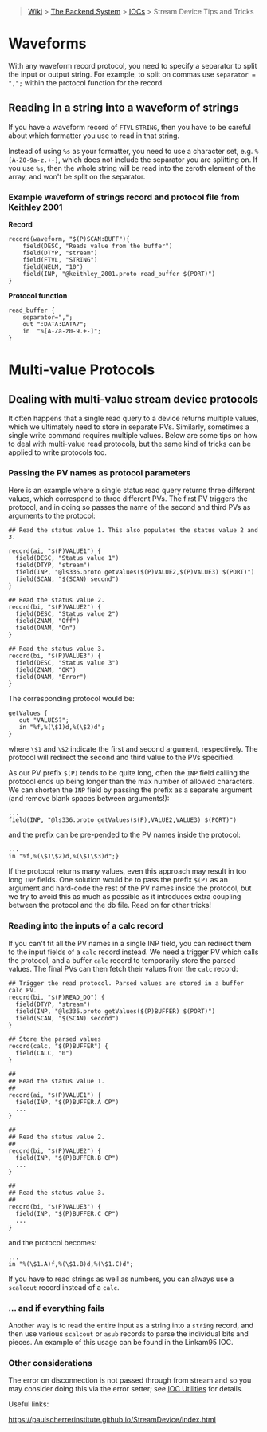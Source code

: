 > [Wiki](Home) > [The Backend System](The-Backend-System) > [IOCs](IOCs) > Stream Device Tips and Tricks

# Waveforms

With any waveform record protocol, you need to specify a separator to split the input or output string. For example, to split on commas use `separator = ",";` within the protocol function for the record.

## Reading in a string into a waveform of strings

If you have a waveform record of `FTVL` `STRING`, then you have to be careful about which formatter you use to read in that string.

Instead of using `%s` as your formatter, you need to use a character set, e.g. `%[A-Z0-9a-z.+-]`, which does not include the separator you are splitting on. If you use `%s`, then the whole string will be read into the zeroth element of the array, and won't be split on the separator.

### Example waveform of strings record and protocol file from Keithley 2001

**Record**

```
record(waveform, "$(P)SCAN:BUFF"){
    field(DESC, "Reads value from the buffer")
    field(DTYP, "stream")
    field(FTVL, "STRING")
    field(NELM, "10")
    field(INP, "@keithley_2001.proto read_buffer $(PORT)")
}
```

**Protocol function**
```
read_buffer {
    separator=",";
    out ":DATA:DATA?";
    in  "%[A-Za-z0-9.+-]";
}
```


# Multi-value Protocols

## Dealing with multi-value stream device protocols

It often happens that a single read query to a device returns multiple values, which we ultimately need to store in separate PVs. Similarly, sometimes a single write command requires multiple values. Below are some tips on how to deal with multi-value read protocols, but the same kind of tricks can be applied to write protocols too.

### Passing the PV names as protocol parameters

Here is an example where a single status read query returns three different values, which correspond to three different PVs. The first PV triggers the protocol, and in doing so passes the name of the second and third PVs as arguments to the protocol:

```
## Read the status value 1. This also populates the status value 2 and 3.

record(ai, "$(P)VALUE1") {
  field(DESC, "Status value 1")
  field(DTYP, "stream")
  field(INP, "@ls336.proto getValues($(P)VALUE2,$(P)VALUE3) $(PORT)")
  field(SCAN, "$(SCAN) second")
}

## Read the status value 2.
record(bi, "$(P)VALUE2") {
  field(DESC, "Status value 2")
  field(ZNAM, "Off")
  field(ONAM, "On")
}

## Read the status value 3.
record(bi, "$(P)VALUE3") {
  field(DESC, "Status value 3")
  field(ZNAM, "OK")
  field(ONAM, "Error")
}
```

The corresponding protocol would be:

```
getValues {
   out "VALUES?";
   in "%f,%(\$1)d,%(\$2)d";
}
```

where `\$1` and `\$2` indicate the first and second argument, respectively. The protocol will redirect the second and third value to the PVs specified.

As our PV prefix `$(P)` tends to be quite long, often the `INP` field calling the protocol ends up being longer than the max number of allowed characters. We can shorten the `INP` field by passing the prefix as a separate argument (and remove blank spaces between arguments!):

```
...
field(INP, "@ls336.proto getValues($(P),VALUE2,VALUE3) $(PORT)")
```

and the prefix can be pre-pended to the PV names inside the protocol:

```
...
in "%f,%(\$1\$2)d,%(\$1\$3)d";}
```

If the protocol returns many values, even this approach may result in too long `INP` fields. One solution would be to pass the prefix `$(P)` as an argument and hard-code the rest of the PV names inside the protocol, but we try to avoid this as much as possible as it introduces extra coupling between the protocol and the db file. Read on for other tricks!

### Reading into the inputs of a calc record

If you can't fit all the PV names in a single INP field, you can redirect them to the input fields of a `calc` record instead. We need a trigger PV which calls the protocol, and a buffer `calc` record to temporarily store the parsed values. The final PVs can then fetch their values from the `calc` record:

```
## Trigger the read protocol. Parsed values are stored in a buffer calc PV.
record(bi, "$(P)READ_DO") {
  field(DTYP, "stream")
  field(INP, "@ls336.proto getValues($(P)BUFFER) $(PORT)")
  field(SCAN, "$(SCAN) second")
}

## Store the parsed values
record(calc, "$(P)BUFFER") {
  field(CALC, "0")
}

## 
## Read the status value 1. 
##
record(ai, "$(P)VALUE1") {
  field(INP, "$(P)BUFFER.A CP")
  ...
}

## 
## Read the status value 2.
##
record(bi, "$(P)VALUE2") {
  field(INP, "$(P)BUFFER.B CP")
  ...
}

## 
## Read the status value 3.
##
record(bi, "$(P)VALUE3") {
  field(INP, "$(P)BUFFER.C CP")
  ...
}
```

and the protocol becomes:

```
...
in "%(\$1.A)f,%(\$1.B)d,%(\$1.C)d";
```

If you have to read strings as well as numbers, you can always use a `scalcout` record instead of a `calc`.

### ... and if everything fails

Another way is to read the entire input as a string into a `string` record, and then use various `scalcout` or `asub` records to parse the individual bits and pieces. An example of this usage can be found in the Linkam95 IOC. 

### Other considerations

The error on disconnection is not passed through from stream and so you may consider doing this via the error setter; see [IOC Utilities](IOC-Utilities#error-setting) for details.

Useful links:

https://paulscherrerinstitute.github.io/StreamDevice/index.html